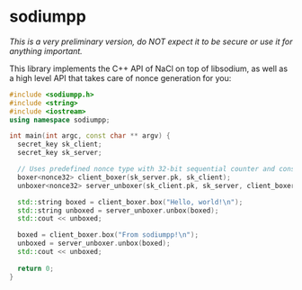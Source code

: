 sodiumpp
========

*This is a very preliminary version, do NOT expect it to be secure or use it for anything important.*

This library implements the C++ API of NaCl on top of libsodium, as well as a high level API that takes care of nonce generation for you:

```c++
#include <sodiumpp.h>
#include <string>
#include <iostream>
using namespace sodiumpp;

int main(int argc, const char ** argv) {
  secret_key sk_client;
  secret_key sk_server;

  // Uses predefined nonce type with 32-bit sequential counter and constant random bytes for the rest
  boxer<nonce32> client_boxer(sk_server.pk, sk_client);
  unboxer<nonce32> server_unboxer(sk_client.pk, sk_server, client_boxer.nonce_constant());

  std::string boxed = client_boxer.box("Hello, world!\n");
  std::string unboxed = server_unboxer.unbox(boxed);
  std::cout << unboxed;

  boxed = client_boxer.box("From sodiumpp!\n");
  unboxed = server_unboxer.unbox(boxed);
  std::cout << unboxed;
    
  return 0;
}
```
